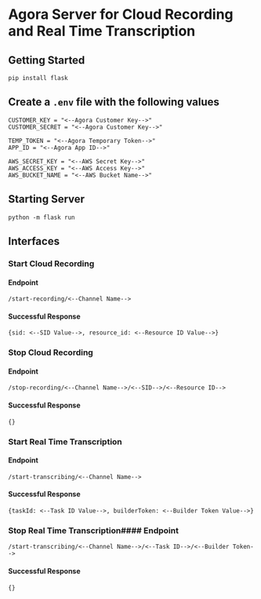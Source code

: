 # Agora Server for Cloud Recording and Real Time Transcription

## Getting Started

```
pip install flask
```

## Create a `.env` file with the following values
```
CUSTOMER_KEY = "<--Agora Customer Key-->"
CUSTOMER_SECRET = "<--Agora Customer Key-->"

TEMP_TOKEN = "<--Agora Temporary Token-->"
APP_ID = "<--Agora App ID-->"

AWS_SECRET_KEY = "<--AWS Secret Key-->"
AWS_ACCESS_KEY = "<--AWS Access Key-->"
AWS_BUCKET_NAME = "<--AWS Bucket Name-->"
```

## Starting Server

```
python -m flask run 
```

## Interfaces

### Start Cloud Recording
#### Endpoint
```
/start-recording/<--Channel Name-->
```
#### Successful Response
```
{sid: <--SID Value-->, resource_id: <--Resource ID Value-->}
```

### Stop Cloud Recording
#### Endpoint
```
/stop-recording/<--Channel Name-->/<--SID-->/<--Resource ID-->
```
#### Successful Response
```
{}
```

### Start Real Time Transcription
#### Endpoint
```
/start-transcribing/<--Channel Name-->
```
#### Successful Response
```
{taskId: <--Task ID Value-->, builderToken: <--Builder Token Value-->}
```

### Stop Real Time Transcription#### Endpoint
```
/start-transcribing/<--Channel Name-->/<--Task ID-->/<--Builder Token-->
```
#### Successful Response
```
{}
```